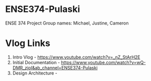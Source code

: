 # ENSE374-Pulaski
ENSE 374 Project
Group names: Michael, Justine, Cameron

# Vlog Links
1. Intro Vlog - https://www.youtube.com/watch?v=_nZ_StArH2E
2. Initial Documentation - https://www.youtube.com/watch?v=wQ-DMR_zjoI&ab_channel=ENSE374-Pulaski
3. Design Architecture -
